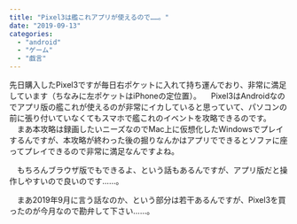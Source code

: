 ```yaml
---
title: "Pixel3は艦これアプリが使えるので……。"
date: "2019-09-13"
categories: 
  - "android"
  - "ゲーム"
  - "戯言"
---
```


先日購入したPixel3ですが毎日右ポケットに入れて持ち運んでおり、非常に満足しています（ちなみに左ポケットはiPhoneの定位置）。 　Pixel3はAndroidなのでアプリ版の艦これが使えるのが非常にイカしていると思っていて、パソコンの前に張り付いていなくてもスマホで艦これのイベントを攻略できるのです。 　まあ本攻略は録画したいニーズなのでMac上に仮想化したWindowsでプレイするんですが、本攻略が終わった後の掘りなんかはアプリでできるとソファに座ってプレイできるので非常に満足なんですよね。

　もちろんブラウザ版でもできるよ、という話もあるんですが、アプリ版だと操作しやすいので良いのです……。

　まあ2019年9月に言う話なのか、という部分は若干あるんですが、Pixel3を買ったのが今月なので勘弁して下さい……。
